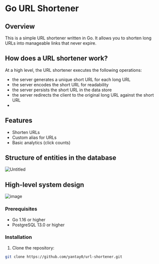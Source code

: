 # Go URL Shortener

## Overview
This is a simple URL shortener written in Go. It allows you to shorten long URLs into manageable links that never expire.

## How does a URL shortener work?
At a high level, the URL shortener executes the following operations:

- the server generates a unique short URL for each long URL
- the server encodes the short URL for readability
- the server persists the short URL in the data store
- the server redirects the client to the original long URL against the short URL
- 
## Features
- Shorten URLs
- Custom alias for URLs
- Basic analytics (click counts)


## Structure of entities in the database
![Untitled](https://github.com/yantay0/url-shortener/assets/93054482/63891e8d-fe1d-4cd3-bf65-4b52f53de857)


## High-level system design
![image](https://github.com/yantay0/url-shortener/assets/93054482/11b77a99-c41e-40ff-8710-24915dbfbc44)




### Prerequisites
- Go 1.16 or higher
- PostgreSQL 13.0 or higher

### Installation
1. Clone the repository:
```bash
git clone https://github.com/yantay0/url-shortener.git
